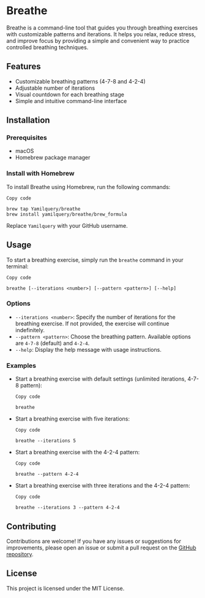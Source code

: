 # Breathe

Breathe is a command-line tool that guides you through breathing exercises with customizable patterns and iterations. It helps you relax, reduce stress, and improve focus by providing a simple and convenient way to practice controlled breathing techniques.

## Features

- Customizable breathing patterns (4-7-8 and 4-2-4)
- Adjustable number of iterations
- Visual countdown for each breathing stage
- Simple and intuitive command-line interface

## Installation

### Prerequisites

- macOS
- Homebrew package manager

### Install with Homebrew

To install Breathe using Homebrew, run the following commands:

```
Copy code

brew tap Yamilquery/breathe
brew install yamilquery/breathe/brew_formula
```

Replace `Yamilquery` with your GitHub username.

## Usage

To start a breathing exercise, simply run the `breathe` command in your terminal:

```
Copy code

breathe [--iterations <number>] [--pattern <pattern>] [--help]
```

### Options

- `--iterations <number>`: Specify the number of iterations for the breathing exercise. If not provided, the exercise will continue indefinitely.
- `--pattern <pattern>`: Choose the breathing pattern. Available options are `4-7-8` (default) and `4-2-4`.
- `--help`: Display the help message with usage instructions.

### Examples

- Start a breathing exercise with default settings (unlimited iterations, 4-7-8 pattern):

  ```
  Copy code
  
  breathe
  ```

- Start a breathing exercise with five iterations:

  ```
  Copy code
  
  breathe --iterations 5
  ```

- Start a breathing exercise with the 4-2-4 pattern:

  ```
  Copy code
  
  breathe --pattern 4-2-4
  ```

- Start a breathing exercise with three iterations and the 4-2-4 pattern:

  ```
  Copy code
  
  breathe --iterations 3 --pattern 4-2-4
  ```

## Contributing

Contributions are welcome! If you have any issues or suggestions for improvements, please open an issue or submit a pull request on the [GitHub repository](https://github.com/Yamilquery/breathe).

## License

This project is licensed under the MIT License.
